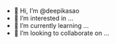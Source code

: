 - 👋 Hi, I’m @deepikasao
- 👀 I’m interested in ...
- 🌱 I’m currently learning ...
- 💞️ I’m looking to collaborate on ...



